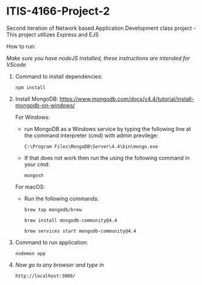 # ITIS-4166-Project-2
Second iteration of Network based Application Development class project - This project utilizes Express and EJS

How to run:

*Make sure you have nodeJS installed, these instructions are intended for VScode*

1) Command to install dependencies: 

    `npm install`
  
2) Install MongoDB: https://www.mongodb.com/docs/v4.4/tutorial/install-mongodb-on-windows/

    For Windows:
     -  run MongoDB as a Windows service by typing the following line at the command interpreter (cmd) with admin previlege:
     
        `C:\Program Files\MongoDB\Server\4.4\bin\mongo.exe`
     -  If that does not work then run the using the following command in your cmd:
      
        `mongosh`
     
     For macOS:
      - Run the following commands:
      
        `brew tap mongodb/brew`
        
        `brew install mongodb-community@4.4`
        
        `brew services start mongodb-community@4.4`
        

3) Command to run application:

    `nodemon app`

4) *Now go to any browser and type in*

   `http://localhost:3000/`


